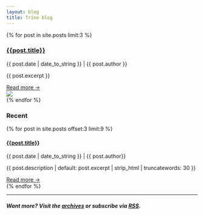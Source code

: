 ```yaml
---
layout: blog
title: Trino blog
---
```


<div class="content container clearfix spacer-30">

<div class="row blog-page">
  <div class="col-12">
    {% for post in site.posts limit:3 %}
      <div class="latest-blog card">
        <div>
          <h3 class="blog-title"><a href="{{ post.url }}">{{post.title}}</a></h3>
          <p class="caption">{{ post.date | date_to_string }} | {{ post.author }}</p>
          <p>{{ post.excerpt }}</p>
          <div class="blog-readmore"><a href="{{ post.url }}">Read more &rarr;</a></div>
        </div>
        <div>
          <img src="{{ post.image | default: '/assets/trino-og.png' }}">
        </div>
      </div>
    {% endfor %}
    <h3>Recent</h3>
    <div class="blog-cards">
      {% for post in site.posts offset:3 limit:9 %}
        <div class="card post-card square">
          <!-- Card content -->
          <div class="card-body">
            <!-- Title -->
            <h4 class="card-title"><a href="{{ post.url }}">{{post.title}}</a></h4>
            <p class="caption">{{ post.date | date_to_string }} | {{ post.author}}</p>
            <!-- Text -->
            <p class="card-text">{{ post.description | default: post.excerpt | strip_html | truncatewords: 30 }}</p>
            <div class="blog-readmore"><a href="{{ post.url }}">Read more &rarr;</a></div>
          </div>
        </div>
      {% endfor %}
    </div>
    <hr />
    <h5>
      Want more? Visit the <a href="./archive.html">archives</a>
      or subscribe via <a href="{{ '/blog/feed.xml' | relative_url }}" target="_blank">RSS</a>.
    </h5>
  </div>
</div>
<div class="spacer-60"></div>

</div>

